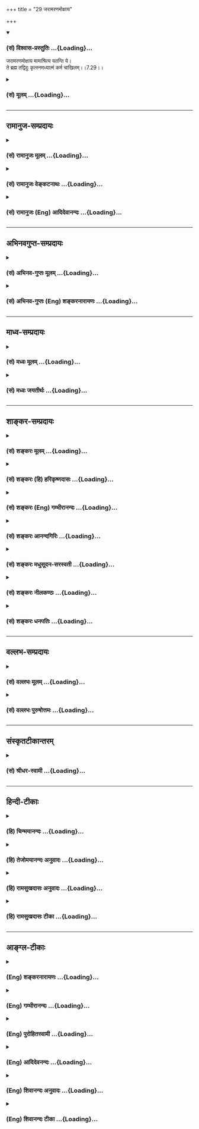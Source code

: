 +++
title = "29 जरामरणमोक्षाय"

+++
<div class="js_include" newlevelforh1="3" title="(सं) विश्वास-प्रस्तुतिः" unfilled url="/purANam_vaiShNavam/mahAbhAratam/06-bhIShma-parva/03-bhagavad-gItA-parva/saMskRtam/vishvAsa-prastutiH/07_jnAna-vijnAna-yogaH/29_jarAmaraNamoxAya.md">
<details open><summary><h3>(सं) विश्वास-प्रस्तुतिः ...{Loading}...</h3></summary>

जरामरणमोक्षाय मामाश्रित्य यतन्ति ये।  
ते ब्रह्म तद्विदुः कृत्स्नमध्यात्मं कर्म चाखिलम्।।7.29।।
</details>
</div>
<div class="js_include collapsed" newlevelforh1="3" title="(सं) मूलम्" unfilled url="/purANam_vaiShNavam/mahAbhAratam/06-bhIShma-parva/03-bhagavad-gItA-parva/saMskRtam/mUlam/07_jnAna-vijnAna-yogaH/29_jarAmaraNamoxAya.md">
<details><summary><h3>(सं) मूलम् ...{Loading}...</h3></summary>

जरामरणमोक्षाय मामाश्रित्य यतन्ति ये।  
ते ब्रह्म तद्विदुः कृत्स्नमध्यात्मं कर्म चाखिलम्।।7.29।।
</details>
</div>


_________________
## रामानुज-सम्प्रदायः
<div class="js_include collapsed" newlevelforh1="3" title="(सं) रामानुजः मूलम्" unfilled url="/purANam_vaiShNavam/mahAbhAratam/06-bhIShma-parva/03-bhagavad-gItA-parva/saMskRtam/rAmAnujaH/mUlam/07_jnAna-vijnAna-yogaH/29_jarAmaraNamoxAya.md">
<details><summary><h3>(सं) रामानुजः मूलम् ...{Loading}...</h3></summary>

।।7.29।।**जरामरणमोक्षाय** प्रकृतिवियुक्तात्मस्वरूपदर्शनाय **माम्
आश्रित्य ये** यतन्ते **ते तद् ब्रह्म विदुः अध्यात्मं** च **कृत्स्नं
विदुः कर्म च अखिलं** विदुः।

</details>
</div>
<div class="js_include collapsed" newlevelforh1="3" title="(सं) रामानुजः वेङ्कटनाथः" unfilled url="/purANam_vaiShNavam/mahAbhAratam/06-bhIShma-parva/03-bhagavad-gItA-parva/saMskRtam/rAmAnujaH/venkaTanAthaH/07_jnAna-vijnAna-yogaH/29_jarAmaraNamoxAya.md">
<details><summary><h3>(सं) रामानुजः वेङ्कटनाथः ...{Loading}...</h3></summary>

  
  
।।7.29।। अथाष्टमाध्याये प्रपञ्चयिष्यमाणस्यार्थस्य प्रस्तावः श्लोकद्वयेन
क्रियत इत्याह अत्रेति। जरामरणमोक्षाय इत्येतावतो
निर्देशात्प्रकृतिवियुक्तात्मस्वरूपदर्शनायेत्युक्तम्। यतनमत्राराधनरूपं
विवक्षितम्। एषां ब्रह्माध्यात्मकर्मादीनां सप्तानां प्रश्नपूर्वकं
प्रपञ्चो भविष्यति। अत्रविदुः इति सिद्धवन्निर्देशो वर्तमानापदेशोऽपि
विद्ध्यर्थः।  
  

</details>
</div>
<div class="js_include collapsed" newlevelforh1="3" title="(सं) रामानुजः (Eng) आदिदेवानन्दः" unfilled url="/purANam_vaiShNavam/mahAbhAratam/06-bhIShma-parva/03-bhagavad-gItA-parva/saMskRtam/rAmAnujaH/english/AdidevAnandaH/07_jnAna-vijnAna-yogaH/29_jarAmaraNamoxAya.md">
<details><summary><h3>(सं) रामानुजः (Eng) आदिदेवानन्दः ...{Loading}...</h3></summary>

7.29 Those who take refuge in Me and strive for deliverance from old age
and death, i.e., for the vision of the real nature of the self as
distinct from the Prakrti, they know brahman (the pure individual self).
They also know all about the individual self, and the whole of Karma.
\[This attainment is known as Kaivalya, which means the aloofness of the
self in absorption in Its own bliss.\]

</details>
</div>


_________________
## अभिनवगुप्त-सम्प्रदायः
<div class="js_include collapsed" newlevelforh1="3" title="(सं) अभिनव-गुप्तः मूलम्" unfilled url="/purANam_vaiShNavam/mahAbhAratam/06-bhIShma-parva/03-bhagavad-gItA-parva/saMskRtam/abhinava-guptaH/mUlam/07_jnAna-vijnAna-yogaH/29_jarAmaraNamoxAya.md">
<details><summary><h3>(सं) अभिनव-गुप्तः मूलम् ...{Loading}...</h3></summary>

।।7.28 7.30।। येषामित्यादि युक्तचेतस इत्यन्तम्। ये तु विनष्टतामसाः
पुण्यापुण्यपरिक्षयक्षेमीकृतात्मानः ते विपाटितमहामोहवितानाः सर्वमेव
भगवद्रश्मिखचितं जरामरणमयतमिस्रस्रुतं ब्रह्म विदन्ति
आध्यात्मिकाधिभौतिकाधिदैविकाधियाज्ञिकानि च ममैव रूपान्तराणि। प्रयाणकाले च
नित्यं भगवद् भावितान्तःकरणत्वात् मां जानन्ति यतो येषां जन्म पूर्वमेव
भगवत्तत्त्वं ते अन्तकाले परमेश्वरं संस्मरेयुः। किं जन्मासेवनया इति ये
मन्यन्ते तेषां तूष्णींभाव एव शोभनः इति।

</details>
</div>
<div class="js_include collapsed" newlevelforh1="3" title="(सं) अभिनव-गुप्तः (Eng) शङ्करनारायणः" unfilled url="/purANam_vaiShNavam/mahAbhAratam/06-bhIShma-parva/03-bhagavad-gItA-parva/saMskRtam/abhinava-guptaH/english/shankaranArAyaNaH/07_jnAna-vijnAna-yogaH/29_jarAmaraNamoxAya.md">
<details><summary><h3>(सं) अभिनव-गुप्तः (Eng) शङ्करनारायणः ...{Loading}...</h3></summary>

7.29 See Comment under 7.30

</details>
</div>


_________________
## माध्व-सम्प्रदायः
<div class="js_include collapsed" newlevelforh1="3" title="(सं) मध्वः मूलम्" unfilled url="/purANam_vaiShNavam/mahAbhAratam/06-bhIShma-parva/03-bhagavad-gItA-parva/saMskRtam/madhvaH/mUlam/07_jnAna-vijnAna-yogaH/29_jarAmaraNamoxAya.md">
<details><summary><h3>(सं) मध्वः मूलम् ...{Loading}...</h3></summary>

।।7.29।। जरामरणमोक्षाय इत्यन्यकामव्यावृत्त्यर्थं मोक्षे सक्तिस्तुत्यर्थ
वा न विधिःमुमुक्षोरमुमुक्षुस्तु वरो ह्येकान्तभक्तिभाक् इति
इतरस्तुतेर्नारदीये। नात्यन्तिकमिति च। देवानां
गुणलिङ्गानामानुश्राविककर्मणाम्। सत्त्व एवैकमनसो वृत्तिः स्वाभाविकी तु
या। अनिमित्ता भगवति भक्तिः सिद्धेर्गरीयसी। जरयत्याशु या कोशं निगीर्णमनलो
यथा 3।25।3233 इति लक्षणाच्च भागवते। आह चसर्वे वेदास्तु देवार्था देवा
नारायणार्थकाः। नारायणस्तु मोक्षार्थो मोक्षो नान्यार्थ इष्यते। एवं
मध्यमभक्तानामेकान्तानां न कस्यचित्। अर्थे नारायणो देवः
सर्वमन्यत्तदर्थकम् इति गीताकल्पे। त एव च विदुः। यमेवैष वृणुते
कठो.2।22मुंडो.2।3 इति श्रुतेः।

</details>
</div>
<div class="js_include collapsed" newlevelforh1="3" title="(सं) मध्वः जयतीर्थः" unfilled url="/purANam_vaiShNavam/mahAbhAratam/06-bhIShma-parva/03-bhagavad-gItA-parva/saMskRtam/madhvaH/jayatIrthaH/07_jnAna-vijnAna-yogaH/29_jarAmaraNamoxAya.md">
<details><summary><h3>(सं) मध्वः जयतीर्थः ...{Loading}...</h3></summary>

।।7.29।। मां भजन्ते 7।18 इत्युक्तानुवादेन फलमुच्यते। तत्रजरामरणमोक्षाय
इत्यनुक्तस्यानुवादासम्भवादप्राप्तत्वेन विध्यर्थं मद्भजनं च
जरामरणमोक्षोद्देशेन कार्यमित्येवं प्रतीतिनिरासार्थमाह **जरे**ति। लक्षणया
स्वर्गादिकामनिवृत्तिरर्थोऽस्येति तथोक्तम्। मोक्षविषयासक्तिरन्यसक्तेः
प्रशस्तेतितत्स्तुत्यर्थं वा सर्वथा न विधिः। कुतः इत्यत आह
**मुमुक्षोरि**ति। इतरस्यामुमुक्षोर्भक्तस्य। न हि प्रशस्ते सत्यप्रशस्तं
नियन्तुं युक्तमिति भावः। इति चेतरस्तुतेरिति सम्बन्धः।
प्रकारभेदात्पृथगुक्तिः। इतश्च न मोक्षकामविधिरित्याह **देवानामि**ति।
सत्त्व एवैकमनसः शुद्धसात्त्विकस्य पुंसो देवानामिन्द्रियाणां गुणलिङ्गानां
गन्धाद्युपलब्धिलक्षणगुणानुमेयानाम् तथा वचनादिक्रियानुमेयानां च
आनुश्राविककर्मणां वैदिकानुष्ठान कारणानाम्। या भगवत्यनिमित्ता
फलोद्देशरहिता केवलं स्वाभाविकी निरवधिकस्नेहरूपस्वभावनिर्वृत्ता वृत्तिः
सा भक्तिः सा च सकामभक्त्या जातायाः सिद्धेर्मुक्तेरपिगरीयसी। या सा
कामनाभावेऽपि कोशं लिङ्गशरीरं स्वभावादेव जरयत्यनलवदित्यनिमित्तत्वस्य
भक्तिलक्षणत्वेनोक्तत्वाच्चेत्यर्थः। न हि लक्षणवैकल्यं विधेयमिति भावः। आह
च स्पष्टमेतदन्यत्र। देवार्थाः देवप्रतिपत्त्यर्थाः। प्रतिपन्ना देवा
नारायणज्ञानार्थाः। मोक्षार्थे ज्ञातव्यः। नान्यार्थः परः पुरुषार्थः।
मध्यमभक्तानां चित्तवृत्तिः। एकान्तानां नियतानामुत्तमभक्तानां न
कस्यचिदर्थे स एव परमपुरुषार्थः। ननुमामेव ये प्रपद्यन्ते 7।14
इत्युक्तत्वात्ते ब्रह्म तद्विदुः इति पुनरुक्तमित्यत आह **त एवे**ति।
अन्योपायनिवृत्त्यर्थमेतदित्यर्थः। स्यादेवं व्याख्यानम् यदि भगवद्भजनेनं
विना ज्ञानस्यान्योपायाभावः प्रमितः स्यात्। स एव कुतः इत्यत आह **यमि**ति।
भक्तमेव च वृणुत इति च प्रसिद्धम्।

</details>
</div>


_________________
## शाङ्कर-सम्प्रदायः
<div class="js_include collapsed" newlevelforh1="3" title="(सं) शङ्करः मूलम्" unfilled url="/purANam_vaiShNavam/mahAbhAratam/06-bhIShma-parva/03-bhagavad-gItA-parva/saMskRtam/shankaraH/mUlam/07_jnAna-vijnAna-yogaH/29_jarAmaraNamoxAya.md">
<details><summary><h3>(सं) शङ्करः मूलम् ...{Loading}...</h3></summary>

।।7.29।। **जरामरणमोक्षाय** जरामरणयोः मोक्षार्थं **मां** परमेश्वरम्
**आश्रित्य** मत्समाहितचित्ताः सन्तः **यतन्ति** प्रयतन्ते **ये ते** यत्
**ब्रह्म** परं **तत् विदुः कृत्स्नं** समस्तम् **अध्यात्मं**
प्रत्यगात्मविषयं वस्तु तत् विदुः **कर्म च अखिलं** समस्तं विदुः।।

</details>
</div>
<div class="js_include collapsed" newlevelforh1="3" title="(सं) शङ्करः (हि) हरिकृष्णदासः" unfilled url="/purANam_vaiShNavam/mahAbhAratam/06-bhIShma-parva/03-bhagavad-gItA-parva/saMskRtam/shankaraH/hindI/harikRShNadAsaH/07_jnAna-vijnAna-yogaH/29_jarAmaraNamoxAya.md">
<details><summary><h3>(सं) शङ्करः (हि) हरिकृष्णदासः ...{Loading}...</h3></summary>

।।7.29।। वे किसलिये भजते हैं सो कहते हैं जो पुरुष जरा और मृत्युसे छूटनेके
लिये मुझ परमेश्वरका आश्रय लेकर अर्थात् मुझमें चित्तको समाहित करके
प्रयत्न करते हैं वे जो परब्रह्म है उसको जानते हैं एवं समस्त अध्यात्म
अर्थात् अन्तरात्मविषयकवस्तुको और अखिल समस्त कर्मको भी जानते हैं।

</details>
</div>
<div class="js_include collapsed" newlevelforh1="3" title="(सं) शङ्करः (Eng) गम्भीरानन्दः" unfilled url="/purANam_vaiShNavam/mahAbhAratam/06-bhIShma-parva/03-bhagavad-gItA-parva/saMskRtam/shankaraH/english/gambhIrAnandaH/07_jnAna-vijnAna-yogaH/29_jarAmaraNamoxAya.md">
<details><summary><h3>(सं) शङ्करः (Eng) गम्भीरानन्दः ...{Loading}...</h3></summary>

7.29 Ye, those who; yatanti, strive; asritya, by resorting; mam, to Me,
the supreme God, by having their minds absorbed in Me;
jara-marana-moksaya, for becoming free from old age and death; te, they;
viduh, know; tat, that; brahma, Brahman, which is the Supreme; they know
krtsnam, everything; about adhyatmam, the individual Self, that
indwelling intity; ca, and; they know akhiliam, all; about karma,
actions.

</details>
</div>
<div class="js_include collapsed" newlevelforh1="3" title="(सं) शङ्करः आनन्दगिरिः" unfilled url="/purANam_vaiShNavam/mahAbhAratam/06-bhIShma-parva/03-bhagavad-gItA-parva/saMskRtam/shankaraH/AnandagiriH/07_jnAna-vijnAna-yogaH/29_jarAmaraNamoxAya.md">
<details><summary><h3>(सं) शङ्करः आनन्दगिरिः ...{Loading}...</h3></summary>

।।7.29।। यथोक्तानामधिकारिणां भगवद्भजनफलं प्रश्नद्वारा दर्शयति **ते
किमर्थमिति।** जरामरणादिलक्षणो यो बन्धस्तद्विश्लेषार्थं
भगवद्भजनमित्यर्थः। संप्रति सगुणस्य सप्रपञ्चस्य मध्यमानुग्रहार्थं
ध्येयत्वमाह **मामाश्रित्येति।** जरादिसंसारनिवृत्त्यर्थं निर्गुणं
निष्प्रपञ्चं मामुत्तमाधिकारिणो जानन्तीत्युक्तंमामेव ये प्रपद्यन्ते
इत्यादावित्याह **जरेति।** मध्यमाधिकारिणः प्रत्याह **मामेति।**
परमेश्वराश्रयणं नाम विषयविमुखत्वेन भगवदेकनिष्ठत्वमित्याह
**मत्समाहितेति।** प्रयतनं भगवन्निष्ठासिद्ध्यर्थं बहिरङ्गाणां
यज्ञादीनामन्तरङ्गाणां च श्रवणादीनामनुष्ठानम्। प्रागुक्तं जगदुपादानं परं
ब्रह्म। कथं ब्रह्म विदुरित्यपेक्षायां समस्ताध्यात्मवस्तुत्वेन
सकलकर्मत्वेन च तद्विदुरित्याह **कृत्स्नमिति।**

</details>
</div>
<div class="js_include collapsed" newlevelforh1="3" title="(सं) शङ्करः मधुसूदन-सरस्वती" unfilled url="/purANam_vaiShNavam/mahAbhAratam/06-bhIShma-parva/03-bhagavad-gItA-parva/saMskRtam/shankaraH/madhusUdana-sarasvatI/07_jnAna-vijnAna-yogaH/29_jarAmaraNamoxAya.md">
<details><summary><h3>(सं) शङ्करः मधुसूदन-सरस्वती ...{Loading}...</h3></summary>

।।7.29।। अथेदानीमर्जुनस्य प्रश्नमुत्थापयितुं सूत्रभूतौ श्लोकावुच्येते।
अनयोरेव वृत्तिस्थानीय उत्तरोऽध्यायो भविष्यति ये संसारदुःखान्निर्विण्णा
जरामरणमोक्षाय जरामरणादिविविधदुःसंहसंसारदुःखनिरासाय तदेकहेतुं मां सगुणं
भगवन्तमाश्रित्येतरसर्ववैमुख्येन शरणं गत्वा यतन्ति यतन्ते मदर्पितानि
फलाभिसन्धिशून्यानि विहितानि कर्माणि कुर्वन्ति ते क्रमेण शुद्धान्तःकरणाः
सन्तस्तज्जगत्कारणं मायाधिष्ठानं शुद्धं परं ब्रह्म निर्गुणं तत्पदलक्ष्यं
मां विदुः। तथात्मानं शरीरमधिकृत्य प्रकाशमानं कृत्स्नमुपाध्यपरिच्छिन्नं
त्वंपदलक्ष्यं विदुः। कर्म च तदुभयवेदनसाधनं गुरूपसदनश्रवणमननाद्यखिलं
निरवशेषं फलाव्यभिचारि विदुर्जानन्तीत्यर्थः।

</details>
</div>
<div class="js_include collapsed" newlevelforh1="3" title="(सं) शङ्करः नीलकण्ठः" unfilled url="/purANam_vaiShNavam/mahAbhAratam/06-bhIShma-parva/03-bhagavad-gItA-parva/saMskRtam/shankaraH/nIlakaNThaH/07_jnAna-vijnAna-yogaH/29_jarAmaraNamoxAya.md">
<details><summary><h3>(सं) शङ्करः नीलकण्ठः ...{Loading}...</h3></summary>

।।7.29।। ततश्च जरामरणयोः प्रवाहादात्मनो मोक्षाय मामाश्रित्य मयि
समाहितचेतसो भूत्वा ये यतन्ति यतन्ते ज्ञानलाभाय वेदान्तश्रवणादौ ते तत्
सर्ववेदान्तप्रसिद्धं कृत्स्नं ब्रह्म विदुः। विराडाद्युपासका
ह्यकृत्स्नब्रह्मविदः। सूत्रकारणयोर्निष्कलस्य चाज्ञानात्
श्रीगोपालबालोपासकास्तु तत्पदलक्ष्यकृत्स्नब्रह्मविदोऽतस्तेऽध्यात्मादिकं
कात्स्न्र्येन जानन्ति। सर्वविदो भवन्तीत्यर्थः। अनेनयज्ज्ञात्वा नेह
भूयोऽन्यज्ज्ञातव्यमवशिष्यते इत्येकविज्ञानात्सर्वविज्ञानप्रतिज्ञा या
पूर्वं कृता तस्या उपसंहारो दर्शितः। अध्यात्मं आत्मनि शरीरे स्थितं
प्रत्यगात्मविषयं वस्तु शुद्धं त्वंपदार्थमित्यर्थः। कर्म च
तत्त्वंपदार्थज्ञानयोः साधनं श्रवणादिकं सर्वं विदुः।

</details>
</div>
<div class="js_include collapsed" newlevelforh1="3" title="(सं) शङ्करः धनपतिः" unfilled url="/purANam_vaiShNavam/mahAbhAratam/06-bhIShma-parva/03-bhagavad-gItA-parva/saMskRtam/shankaraH/dhanapatiH/07_jnAna-vijnAna-yogaH/29_jarAmaraNamoxAya.md">
<details><summary><h3>(सं) शङ्करः धनपतिः ...{Loading}...</h3></summary>

।।7.29।। किमर्थ भजन्तीत्यत आह जरामरणमोक्षाय मां परमेश्वरं सगुणमाश्रित्य
ये पापहिताः पुण्यकर्माणो द्वन्द्वमोहविनिर्मुक्ताः दृढव्रताः सन्तो यतन्ति
यतन्ते ते यत्परं ब्रह्म तद्विदुः। तथा कृत्स्त्रमध्यात्मं
प्रत्यगात्मविषयं वस्तु कर्म च वक्ष्यमाणम्। यत्तु कर्म च तदुभयवेदनसाधनं
गुरुपसदश्रवणमननाद्यखिलं निरवशेषं फलाव्यभिचारीति केचित्।
तन्न। भूतभावोद्भवकरो विसर्गः कर्मसंज्ञितः इति मूलतद्भाष्यस्य
यागदानहोमात्मकं वैदिकं कर्मेत्यादिस्वोक्तेश्च विरोधस्य स्पष्टत्वादखिलं
प्रपञ्चं ब्रह्मानन्यं सर्वं विदुः। तथा चैवंज्ञानिनो
जरामरणादिलक्षणात्संसारान्मुच्यन्त इति।

</details>
</div>


_________________
## वल्लभ-सम्प्रदायः
<div class="js_include collapsed" newlevelforh1="3" title="(सं) वल्लभः मूलम्" unfilled url="/purANam_vaiShNavam/mahAbhAratam/06-bhIShma-parva/03-bhagavad-gItA-parva/saMskRtam/vallabhaH/mUlam/07_jnAna-vijnAna-yogaH/29_jarAmaraNamoxAya.md">
<details><summary><h3>(सं) वल्लभः मूलम् ...{Loading}...</h3></summary>

।।7.29।। एवं पूर्वोक्तेषु चतुर्षु भजमानेषु ज्ञानिभक्तानामुत्कर्ष उक्तः
आर्त्तार्थार्थिनस्तु भगवतः सकाशात्फलं प्राप्य पश्चान्मुमुक्षवो भूत्वा
जिज्ञासवो भवन्ति तेषां ज्ञानिनां च फलं
वदंस्तत्साधनीभूतज्ञानविशेषोपादेयानर्जुनस्य तज्जिज्ञासोत्पादनार्थं
भगवान्प्रस्तौति द्वाभ्यां जरामरणमोक्षायेति। जरामरणतो मोक्षो हि
ब्रह्मात्मज्ञान एवेति तदर्थं मुमुक्षवो मामाश्रित्य प्रपद्य यतन्ति यतयो
ये आत्मतत्त्वजिज्ञासवस्ते ब्रह्म परमं तदक्षरं विदुरध्यात्मं आत्माधिगतं
स्वभावं च विदुरखिलं कर्म च।

</details>
</div>
<div class="js_include collapsed" newlevelforh1="3" title="(सं) वल्लभः पुरुषोत्तमः" unfilled url="/purANam_vaiShNavam/mahAbhAratam/06-bhIShma-parva/03-bhagavad-gItA-parva/saMskRtam/vallabhaH/puruShottamaH/07_jnAna-vijnAna-yogaH/29_jarAmaraNamoxAya.md">
<details><summary><h3>(सं) वल्लभः पुरुषोत्तमः ...{Loading}...</h3></summary>

  
  
।।7.29।। एवं भजनप्रवृत्ता मां जानन्तीत्याह जरामरणेति। जरामरणयोः
भगवद्भजनप्रतिबन्धकभगवद्विस्मरणरूपयोर्मोक्षाय निवारणार्थं मामाश्रित्य
अनन्यैकचित्तेन ये यतन्ति भजनार्थं यत्नं कुर्वन्ति भजन्ति वा ते तत् परं
ब्रह्म पुरुषोत्तमात्मकं विदुः जानन्ति। कृत्स्नं पूर्णमध्यात्मं भजनौपयिकं
साधनरूपं विदुः। च पुनः कर्म सेवारूपं तत्साधनात्मकमखिलं भावादियुक्तं
जानन्तीत्यर्थः।  
  

</details>
</div>


_________________
## संस्कृतटीकान्तरम्
<div class="js_include collapsed" newlevelforh1="3" title="(सं) श्रीधर-स्वामी" unfilled url="/purANam_vaiShNavam/mahAbhAratam/06-bhIShma-parva/03-bhagavad-gItA-parva/saMskRtam/shrIdhara-svAmI/07_jnAna-vijnAna-yogaH/29_jarAmaraNamoxAya.md">
<details><summary><h3>(सं) श्रीधर-स्वामी ...{Loading}...</h3></summary>

।।7.29।। एवं च मां भजन्तस्ते सर्वं विज्ञेयं विज्ञाय कृतार्था भवन्तीत्याह
**जरामरणेति।** जरामरणयोर्निरासार्थं मामाश्रित्य ये प्रयतन्ते ते तत्परं
ब्रह्म विदुः कृत्स्नमध्यात्मं च विदुः येन तत्प्राप्तव्यं तं
देहादिव्यतिरिक्तं शुद्धमात्मानं च जानन्तीत्यर्थः। तत्साधनभूतमखिलं
सरहस्यं कर्मं च जानन्ति।

</details>
</div>


_________________
## हिन्दी-टीकाः
<div class="js_include collapsed" newlevelforh1="3" title="(हि) चिन्मयानन्दः" unfilled url="/purANam_vaiShNavam/mahAbhAratam/06-bhIShma-parva/03-bhagavad-gItA-parva/hindI/chinmayAnandaH/07_jnAna-vijnAna-yogaH/29_jarAmaraNamoxAya.md">
<details><summary><h3>(हि) चिन्मयानन्दः ...{Loading}...</h3></summary>

।।7.29।। चित्तशुद्धि तथा ध्यानसाधना का प्रयोजन है जरा और मरण से मुक्ति
पाना। आधुनिक काल में भी मनुष्य ऐसे उपायों को खोजने का प्रयत्न कर रहा है
जिसके द्वारा जरा और मरण से मुक्ति मिल सके। उसकी अमृत्व की कल्पना यह है
कि इस भौतिक देह का अस्तित्व सदा बना रहे परन्तु अध्यात्म शास्त्र में इसे
अमृतत्त्व नहीं कहा है और न देह के नित्य अस्तित्व को जीवन का लक्ष्य बताया
है। प्राणिमात्र के लिए जन्म वृद्धि व्याधि क्षय और मरण ये विकार अवश्यंभावी
हैं। ये सभी विकार या परिवर्तन मनुष्य को असह्य पीड़ा दायक होते हैं। इनके
अभाव में मनुष्य का जीवन अखण्ड आनन्दमय होता है। ध्यानाभ्यास में साधक का
प्रयत्न इन परिवर्तनशील उपाधियों के साथ हुए तादात्म्य से ऊपर उठकर
कालत्रयातीत मुक्त आत्मस्वरूप में स्थिति प्राप्त करने का होता है। योग्यता
सम्पन्न साधक आत्मा का ध्यान करके अपने शुद्ध चैतन्य स्वरूप का साक्षात्कार
करता है कि यह आत्मा मैं हूँ। यह आत्मा ही वह परम सत्य है जो समस्त
ब्रह्माण्ड का अधिष्ठान है जिसे वेदान्त में ब्रह्म की संज्ञा दी गई है।
आत्मसाक्षात्कार का अर्थ ही ब्रह्मस्वरूप बनना है क्योंकि व्यक्ति की आत्मा
ही भूतमात्र की आत्मा है। सत्य के इस अद्वैत को यहाँ इस प्रकार सूचित किया
गया है कि जो साधक मुझ आत्मस्वरूप पर ध्यान करते हैं वे ब्रह्म को जानते
हैं। ज्ञानी पुरुष के विषय में श्रीकृष्ण कहते हैं कि वह न केवल सर्वव्यापी
आत्मा का ज्ञाता है बल्कि स्वयं की सम्पूर्ण अध्यात्म अर्थात् मनोवैज्ञानिक
शक्तियों का भी ज्ञाता है तथा वह सभी कर्मों में कुशल होता है। इस कथन से
यह स्पष्ट होता है कि आत्मानुभवी पुरुष जगत् व्यवहार में अकुशल और मूढ़
नहीं होता। अनुभवी पुरुषों का मत है कि केवल वही पुरुष वास्तविक अर्थ में
जगत् की सेवा कर सकता है जिसे लोगों के मनोविज्ञान का पूर्ण ज्ञान है तथा
अपने मन पर पूर्ण संयम है। सत्य का गीत गाने के लिए ऐसा पूर्णत्व प्राप्त
व्यक्ति ही योग्यतम माध्यम है और ऐसे व्यक्ति का सुसंगठित और समस्त कार्यों
में कुशल होना आवश्यक है। ज्ञानी पुरुषों के विषय में ही आगे कहते हैं

</details>
</div>
<div class="js_include collapsed" newlevelforh1="3" title="(हि) तेजोमयानन्दः अनुवादः" unfilled url="/purANam_vaiShNavam/mahAbhAratam/06-bhIShma-parva/03-bhagavad-gItA-parva/hindI/tejomayAnandaH/anuvAdaH/07_jnAna-vijnAna-yogaH/29_jarAmaraNamoxAya.md">
<details><summary><h3>(हि) तेजोमयानन्दः अनुवादः ...{Loading}...</h3></summary>

।।7.29।। जो मेरे शरणागत होकर जरा और मरण से मुक्ति पाने के लिए यत्न करते
हैं, वे पुरुष उस ब्रह्म को, सम्पूर्ण अध्यात्म को और सम्पूर्ण कर्म को
जानते हैं।।

</details>
</div>
<div class="js_include collapsed" newlevelforh1="3" title="(हि) रामसुखदासः अनुवादः" unfilled url="/purANam_vaiShNavam/mahAbhAratam/06-bhIShma-parva/03-bhagavad-gItA-parva/hindI/rAmasukhadAsaH/anuvAdaH/07_jnAna-vijnAna-yogaH/29_jarAmaraNamoxAya.md">
<details><summary><h3>(हि) रामसुखदासः अनुवादः ...{Loading}...</h3></summary>

।।7.29।। जरा (वृद्धावस्था) और मरण (मृत्यु) से मोक्ष पानेके लिये जो
मेरा आश्रय लेकर प्रयत्न करते हैं, वे उस ब्रह्मको, सम्पूर्ण अध्यात्मको और
सम्पूर्ण कर्मको भी जान जाते हैं।

</details>
</div>
<div class="js_include collapsed" newlevelforh1="3" title="(हि) रामसुखदासः टीका" unfilled url="/purANam_vaiShNavam/mahAbhAratam/06-bhIShma-parva/03-bhagavad-gItA-parva/hindI/rAmasukhadAsaH/TIkA/07_jnAna-vijnAna-yogaH/29_jarAmaraNamoxAya.md">
<details><summary><h3>(हि) रामसुखदासः टीका ...{Loading}...</h3></summary>

।।7.29।।***व्याख्या***--'**जरामरणमोक्षाय मामाश्रित्य यतन्ति ये'--**यहाँ
जरा (वृद्धावस्था) और मरणसे मुक्ति पानेका तात्पर्य यह नहीं है कि ब्रह्म
अध्यात्म और कर्मका ज्ञान होनेपर वृद्धावस्था नहीं होगी शरीरकी मृत्यु नहीं
होगी। इसका तात्पर्य यह है कि बोध होनेके बाद शरीरमें आनेवाली वृद्धावस्था
और मृत्यु तो आयेगी ही पर ये दोनों अवस्थाएँ उसको दुःखी नहीं कर सकेंगी।
जैसे तेरहवें अध्यायके चौंतीसवें श्लोकमें  
  
**'भूतप्रकृतिमोक्षम्'**कहनेका तात्पर्य भूत और प्रकृति अर्थात् कार्य और
कारणसे सम्बन्धविच्छेद होनेमें है ऐसे ही यहाँ '**जरामरणमोक्षाय'**कहनेका
तात्पर्य जरा मृत्यु आदि शरीरके विकारोंसे सम्बन्धविच्छेद होनेमें है। जैसे
कोई युवा पुरुष है तो उसकी अभी न वृद्धावस्था है और न मृत्यु है अतः वह
जरामरणसे अभी मुक्त है। परन्तु वास्तवमें वह जरामरणसे मुक्त नहीं है
क्योंकि जरामरणके कारण शरीरके साथ जबतक सम्बन्ध है तबतक जरामरणसे रहित होते
हुए भी वह इनसे मुक्त नहीं है। परन्तु जो जीवन्मुक्त महापुरुष हैं उनके
शरीरमें जरा और मरण होनेपर भी वे इनसे मुक्त हैं। अतः जरामरणसे मुक्त
होनेका तात्पर्य है जिसमें जरा और मरण होते हैं ऐसे प्रकृतिके कार्य शरीरके
साथ सर्वथा सम्बन्धविच्छेद होना। जब मनुष्य शरीरके साथ तादात्म्य (मैं यही
हूँ) मान लेता है तब शरीरके वृद्ध होनेपर मैं वृद्ध हो गया और शरीरके
मरनेको लेकर मैं मर जाऊँगा ऐसा मानता है। यह मान्यता शरीर मैं हूँ और शरीर
मेरा है इसीपर टिकी हुई है। इसलिये तेरहवें अध्यायके आठवें श्लोकमें आया है
'**जन्ममृत्युजराव्याधिदुःखदोषानुदर्शनम्'**अर्थात् जन्म मृत्यु जरा और
व्याधिमें दुःखरूप दोषोंको देखना इसका तात्पर्य है कि शरीरके साथ मैं और
मेरापन का सम्बन्ध न रहे। जब मनुष्य मैं और मेरापन से मुक्त हो जायगा तब वह
जरा मरण आदिसे भी मुक्त हो जायगा क्योंकि शरीरके साथ माना हुआ सम्बन्ध ही
वास्तवमें जन्मका कारण है-- '**कारणं गुणसङ्गोऽस्य सदसद्योनिजन्मसु'**
(गीता 13। 21)। वास्तवमें इसका शरीरके साथ सम्बन्ध नहीं है तभी सम्बन्ध
मिटता है। मिटता वही है जो वास्तवमें नहीं होता। यहाँ '**मामाश्रित्य यतन्ति
ये'** पदोंमें आश्रय लेना और यत्न करना इन दो बातोंको कहनेका तात्पर्य है
कि मनुष्य अगर स्वयं यत्न करता है तो अभिमान आता है कि मैंने ऐसा कर लिया
जिससे ऐसा हो गया और अगर स्वयं यत्न न करके भगवान्के आश्रयसे सब कुछ हो
जायगा ऐसा मानता है तो वह आलस्य और प्रमादमें तथा संग्रह और भोगमें लग जाता
है। इसलिये यहाँ दो बातें बतायीं कि शास्त्रकी आज्ञाके अनुसार स्वयं
तत्परतासे उद्योग करे और उस उद्योगके होनेमें तथा उद्योगकी सफलतामें कारण
भगवान्को माने। जो नित्यनिरन्तर वियुक्त हो रहा है ऐसे शरीरसंसारको मनुष्य
प्राप्त और स्थायी मान लेता है। जबतक वह शरीर और संसारको स्थायी मानकर उसे
महत्ता देता रहता है तबतक साधन करनेपर भी उसको भगवत्प्राप्ति नहीं होती।
अगर वह शरीरसंसारको स्थायी न माने और उसको महत्त्व न दे तो
भगवत्प्राप्तिमें देरी नहीं लगेगी। अतः इन दोनों बाधाओँको अर्थात्
शरीरसंसारकी स्वतन्त्र सत्ताको और महत्ताको विचारपूर्वक हटाना ही यत्न करना
है। परन्तु जो भगवान्का आश्रय लेकर यत्न करते हैं वे श्रेष्ठ हैं। उनका तो
यही भाव रहता है कि उस प्रभुकी कृपासे ही साधनभजन हो रहा है। भगवान्की
कृपाका आश्रय लेनेसे और अपने बलका अभिमान न करनेसे वे भगवान्के समग्ररूपको
जान लेते हैं। जो भगवान्का आश्रय न लेकर अपना कल्याण चाहते हुए उद्योग करते
हैं उनको अपनेअपने साधनके अनुसार भगवत्स्वरूपका बोध तो हो जाता है पर
भगवान्के समग्ररूपका बोध उनको नहीं होता। जैसे कोई प्राणायाम आदिके द्वारा
योगका अभ्यास करता है तो उसको अणिमा महिमा आदि सिद्धियाँ मिलती हैं और उनसे
ऊँचा उठनेपर परमात्माके निराकारस्वरूपका बोध होता है अथवा अपने स्वरूपमें
स्थिति होती है। ऐसे ही बौद्ध जैन आदि सम्प्रदायोंमें चलनेवाले जितने
मनुष्य हैं जो कि ईश्वरको नहीं मानते वे भी अपनेअपने सम्प्रदायके
सिद्धान्तोंके अनुसार साधन करके असत्जडरूप संसारसे सम्बन्धविच्छेद करके
मुक्त हो जाते हैं। परन्तु जो संसारसे विमुख होकर भगवान्का आश्रय लेकर यत्न
करते हैं उनको भगवान्के समग्ररूपका बोध होकर भगवत्प्रेमकी प्राप्ति हो जाती
है यह विलक्षणता बतानेके लिये ही भगवान्ने यहाँ '**मामाश्रित्य यतन्ति
ये'** कहा है।

</details>
</div>


_________________
## आङ्ग्ल-टीकाः
<div class="js_include collapsed" newlevelforh1="3" title="(Eng) शङ्करनारायणः" unfilled url="/purANam_vaiShNavam/mahAbhAratam/06-bhIShma-parva/03-bhagavad-gItA-parva/english/shankaranArAyaNaH/07_jnAna-vijnAna-yogaH/29_jarAmaraNamoxAya.md">
<details><summary><h3>(Eng) शङ्करनारायणः ...{Loading}...</h3></summary>

7.29. Those, who, relying on Me, strive to achieve freedom from old age
and death-they realise all to be the Brahman and realise all the actions
governing the Self.

</details>
</div>
<div class="js_include collapsed" newlevelforh1="3" title="(Eng) गम्भीरानन्दः" unfilled url="/purANam_vaiShNavam/mahAbhAratam/06-bhIShma-parva/03-bhagavad-gItA-parva/english/gambhIrAnandaH/07_jnAna-vijnAna-yogaH/29_jarAmaraNamoxAya.md">
<details><summary><h3>(Eng) गम्भीरानन्दः ...{Loading}...</h3></summary>

7.29 Those who strive by resorting to Me for becoming free from old age
and death, they know that Brahman, everything about the individual Self,
and all about actions. \[They know Brahman as being all the individual
entities and all actions. This verse prescribes meditation on the
alified Brahman for aspirants of the middle class. Verses beginning with
the 14the speak about the reaization of the unalified Brahman by
aspirants of the highest class.\]

</details>
</div>
<div class="js_include collapsed" newlevelforh1="3" title="(Eng) पुरोहितस्वामी" unfilled url="/purANam_vaiShNavam/mahAbhAratam/06-bhIShma-parva/03-bhagavad-gItA-parva/english/purohitasvAmI/07_jnAna-vijnAna-yogaH/29_jarAmaraNamoxAya.md">
<details><summary><h3>(Eng) पुरोहितस्वामी ...{Loading}...</h3></summary>

7.29 Those who make Me their refuge, who strive for liberation from
decay and Death, they realise the Supreme Spirit, which is their own
real Self, and in which all action finds its consummation.

</details>
</div>
<div class="js_include collapsed" newlevelforh1="3" title="(Eng) आदिदेवनन्दः" unfilled url="/purANam_vaiShNavam/mahAbhAratam/06-bhIShma-parva/03-bhagavad-gItA-parva/english/AdidevanandaH/07_jnAna-vijnAna-yogaH/29_jarAmaraNamoxAya.md">
<details><summary><h3>(Eng) आदिदेवनन्दः ...{Loading}...</h3></summary>

7.29 Those who take refuge in Me and strive for deliverance from old age
and death, know brahman (or the self) all about the nature of that self,
and the entire Karma (or activities leading to rirth).

</details>
</div>
<div class="js_include collapsed" newlevelforh1="3" title="(Eng) शिवानन्दः अनुवादः" unfilled url="/purANam_vaiShNavam/mahAbhAratam/06-bhIShma-parva/03-bhagavad-gItA-parva/english/shivAnandaH/anuvAdaH/07_jnAna-vijnAna-yogaH/29_jarAmaraNamoxAya.md">
<details><summary><h3>(Eng) शिवानन्दः अनुवादः ...{Loading}...</h3></summary>

7.29 Those who strive for liberation from old age and death, taking
refuge in Me, realise in full ï1thatï1 Brahman, the whole knowledge of
the Self and all action.

</details>
</div>
<div class="js_include collapsed" newlevelforh1="3" title="(Eng) शिवानन्दः टीका" unfilled url="/purANam_vaiShNavam/mahAbhAratam/06-bhIShma-parva/03-bhagavad-gItA-parva/english/shivAnandaH/TIkA/07_jnAna-vijnAna-yogaH/29_jarAmaraNamoxAya.md">
<details><summary><h3>(Eng) शिवानन्दः टीका ...{Loading}...</h3></summary>

7.29 जरामरणमोक्षाय for liberation from old age and death; माम् Me;
आश्रित्य having taken refuge in; यतन्ति strive; ये who; ते they; ब्रह्म
Brahman; तत् that; विदुः know; कृत्स्नम् the whole; अध्यात्मम् knowledge
of the Self; कर्म action; च and; अखिलम् whole.Commentary They attain to
the full knowledge of the Self or perfect knowledge of Brahman. They
attain to the Bhuma or the Highest or the Unconditioned. All their
doubts are totally destroyed. They fully realise now; All is Vaasudeva.
All indeed is Brahman. There is no such thing as diversity.They are not
rorn here and have thus conered old age and death. They are liberated
here and now.

</details>
</div>
